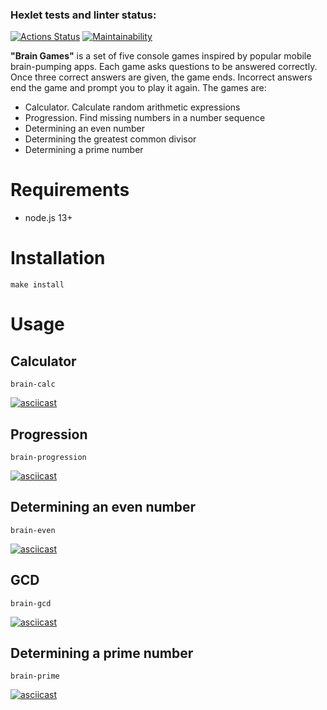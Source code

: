### Hexlet tests and linter status:
[![Actions Status](https://github.com/JeilYBLA/frontend-project-44/actions/workflows/hexlet-check.yml/badge.svg)](https://github.com/JeilYBLA/frontend-project-44/actions) [![Maintainability](https://api.codeclimate.com/v1/badges/f4d4d79a847e99bcbce1/maintainability)](https://codeclimate.com/github/JeilYBLA/frontend-project-44/maintainability)

**"Brain Games"** is a set of five console games inspired by popular mobile brain-pumping apps. Each game asks questions to be answered correctly. Once three correct answers are given, the game ends. Incorrect answers end the game and prompt you to play it again. 
The games are: 
- Calculator. Calculate random arithmetic expressions
- Progression. Find missing numbers in a number sequence
- Determining an even number
- Determining the greatest common divisor
- Determining a prime number

# **Requirements**
- node.js 13+

# **Installation**

```
make install
```

# **Usage**
## **Calculator**
```
brain-calc
```
[![asciicast](https://asciinema.org/a/CVxmbRID2uc5VZhhYjNv8j4oW.svg)](https://asciinema.org/a/CVxmbRID2uc5VZhhYjNv8j4oW)

## **Progression**
```
brain-progression
```
[![asciicast](https://asciinema.org/a/dv9TQHRVtuQoSfSMHL1MVUCCL.svg)](https://asciinema.org/a/dv9TQHRVtuQoSfSMHL1MVUCCL)

## **Determining an even number**
```
brain-even
```
[![asciicast](https://asciinema.org/a/8cn0ZTFqzGlUmcvo6mqbjgIBy.svg)](https://asciinema.org/a/8cn0ZTFqzGlUmcvo6mqbjgIBy)

## **GCD** 
```
brain-gcd
```
[![asciicast](https://asciinema.org/a/JvpHwSjKa46kPFrYrdSq9Qe9o.svg)](https://asciinema.org/a/JvpHwSjKa46kPFrYrdSq9Qe9o)

## **Determining a prime number**
```
brain-prime
```
[![asciicast](https://asciinema.org/a/MY09Jwgc8xVVYvLADoDAIJnxL.svg)](https://asciinema.org/a/MY09Jwgc8xVVYvLADoDAIJnxL)